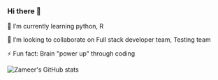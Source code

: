 ### Hi there 👋
🌱 I’m currently learning python, R

👯 I’m looking to collaborate on Full stack developer team, Testing team

⚡ Fun fact: Brain "power up" through coding

<!--
**Zameerzz/zameerzz** is a ✨ _special_ ✨ repository because its `README.md` (this file) appears on your GitHub profile.

Here are some ideas to get you started:

- 🔭 I’m currently working on ...

- 🤔 I’m looking for help with ...
- 💬 Ask me about ...
- 📫 How to reach me: 
- 😄 Pronouns: ...
-->

![Zameer's GitHub stats](https://github-readme-stats.vercel.app/api?username=zameerz&show_icons=true&bg_color=00000000)


